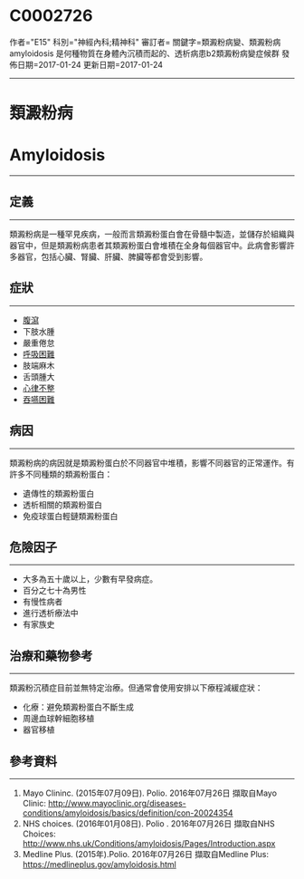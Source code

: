 # C0002726
作者="E15"
科別="神經內科;精神科"
審訂者=
關鍵字=類澱粉病變、類澱粉病 amyloidosis 是何種物質在身體內沉積而起的、透析病患b2類澱粉病變症候群
發佈日期=2017-01-24
更新日期=2017-01-24

----------
# 類澱粉病
# Amyloidosis
----------
## 定義
----------

類澱粉病是一種罕見疾病，一般而言類澱粉蛋白會在骨髓中製造，並儲存於組織與器官中，但是類澱粉病患者其類澱粉蛋白會堆積在全身每個器官中。此病會影響許多器官，包括心臟、腎臟、肝臟、脾臟等都會受到影響。

## 症狀
----------
- [腹瀉](C0011991-01)
- 下肢水腫
- 嚴重倦怠
- [呼吸困難](C0013404)
- 肢端麻木
- 舌頭腫大
- [心律不整](C0003811)
- [吞嚥困難](C0011168)
## 病因
----------

類澱粉病的病因就是類澱粉蛋白於不同器官中堆積，影響不同器官的正常運作。有許多不同種類的類澱粉蛋白：

- 遺傳性的類澱粉蛋白
- 透析相關的類澱粉蛋白
- 免疫球蛋白輕鏈類澱粉蛋白
## 危險因子
----------
- 大多為五十歲以上，少數有早發病症。
- 百分之七十為男性
- 有慢性病者
- 進行透析療法中
- 有家族史
## 治療和藥物參考
----------

類澱粉沉積症目前並無特定治療。但通常會使用安排以下療程減緩症狀：

- 化療：避免類澱粉蛋白不斷生成
- 周邊血球幹細胞移植
- 器官移植
## 參考資料
----------
1. Mayo Clininc. (2015年07月09日). Polio. 2016年07月26日 擷取自Mayo Clinic: http://www.mayoclinic.org/diseases-conditions/amyloidosis/basics/definition/con-20024354
2. NHS choices. (2016年01月08日). Polio . 2016年07月26日 擷取自NHS Choices: http://www.nhs.uk/Conditions/amyloidosis/Pages/Introduction.aspx
3. Medline Plus. (2015年).Polio. 2016年07月26日 擷取自Medline Plus: https://medlineplus.gov/amyloidosis.html

